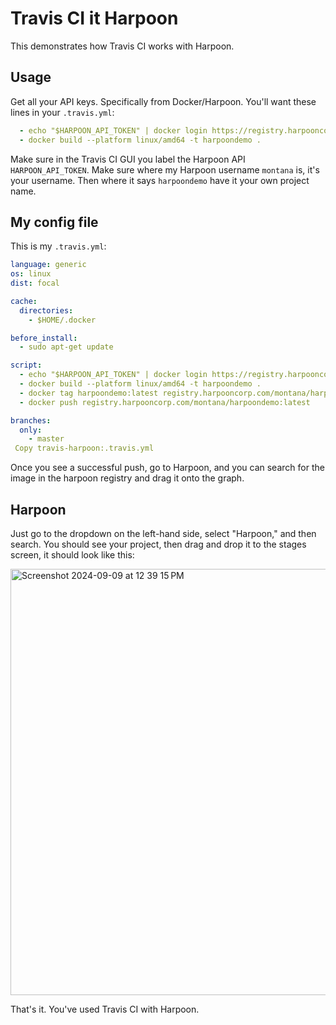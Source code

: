 # Travis CI it Harpoon 
This demonstrates how Travis CI works with Harpoon. 

## Usage 

Get all your API keys. Specifically from Docker/Harpoon. You'll want these lines in your `.travis.yml`:

```yaml
  - echo "$HARPOON_API_TOKEN" | docker login https://registry.harpooncorp.com -u montana --password-stdin
  - docker build --platform linux/amd64 -t harpoondemo .
```

Make sure in the Travis CI GUI you label the Harpoon API `HARPOON_API_TOKEN`. Make sure where my Harpoon username `montana` is, it's your username. Then where it says `harpoondemo` have it your own project name. 

## My config file

This is my `.travis.yml`:

```yaml
language: generic
os: linux
dist: focal

cache:
  directories:
    - $HOME/.docker

before_install:
  - sudo apt-get update

script:
  - echo "$HARPOON_API_TOKEN" | docker login https://registry.harpooncorp.com -u montana --password-stdin
  - docker build --platform linux/amd64 -t harpoondemo .
  - docker tag harpoondemo:latest registry.harpooncorp.com/montana/harpoondemo:latest
  - docker push registry.harpooncorp.com/montana/harpoondemo:latest

branches:
  only:
    - master
 Copy travis-harpoon:.travis.yml
```
Once you see a successful push, go to Harpoon, and you can search for the image in the harpoon registry and drag it onto the graph.

## Harpoon 

Just go to the dropdown on the left-hand side, select "Harpoon," and then search. You should see your project, then drag and drop it to the stages screen, it should look like this: 

<img width="682" alt="Screenshot 2024-09-09 at 12 39 15 PM" src="https://github.com/user-attachments/assets/53a97dba-5399-4fd2-82dc-4e4ce4b517ea">

That's it. You've used Travis CI with Harpoon. 













